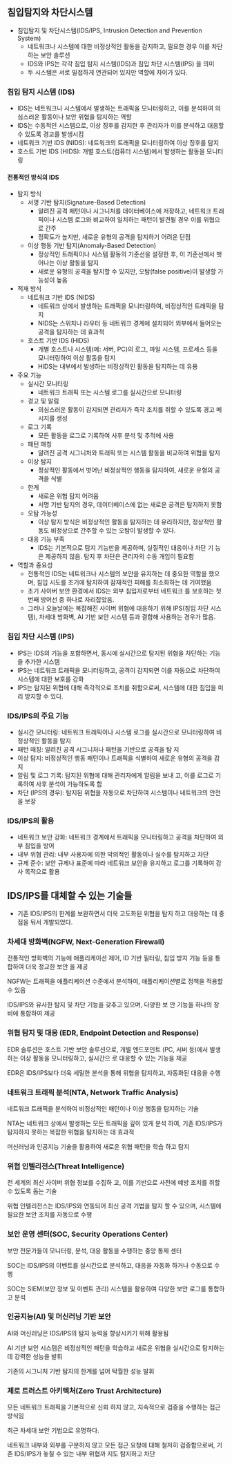 ## 침입탐지와 차단시스템

* 침입탐지 및 차단시스템(IDS/IPS, Intrusion Detection and Prevention System)
	* 네트워크나 시스템에 대한 비정상적인 활동을 감지하고, 필요한 경우 이를 차단하는 보안 솔루션
	* IDS와 IPS는 각각 침입 탐지 시스템(IDS)과 침입 차단 시스템(IPS) 을 의미
	* 두 시스템은 서로 밀접하게 연관되어 있지만 역할에 차이가 있다.

### 침입 탐지 시스템 (IDS)

* IDS는 네트워크나 시스템에서 발생하는 트래픽을 모니터링하고, 이를 분석하여 의심스러운 활동이나 보안 위협을 탐지하는 역할
* IDS는 수동적인 시스템으로, 이상 징후를 감지한 후 관리자가 이를 분석하고 대응할 수 있도록 경고를 발생시킴
* 네트워크 기반 IDS (NIDS): 네트워크의 트래픽을 모니터링하여 이상 징후를 탐지
* 호스트 기반 IDS (HIDS): 개별 호스트(컴퓨터 시스템)에서 발생하는 활동을 모니터링
#### 전통적인 방식의 IDS
* 탐지 방식
	* 서명 기반 탐지(Signature-Based Detection)
		* 알려진 공격 패턴이나 시그니처를 데이터베이스에 저장하고, 네트워크 트래픽이나 시스템 로그와 비교하여 일치하는 패턴이 발견될 경우 이를 위협으로 간주
		* 정확도가 높지만, 새로운 유형의 공격을 탐지하기 어려운 단점 
	* 이상 행동 기반 탐지(Anomaly-Based Detection)
		* 정상적인 트래픽이나 시스템 활동의 기준선을 설정한 후, 이 기준선에서 벗어나는 이상 활동을 탐지
		* 새로운 유형의 공격을 탐지할 수 있지만, 오탐(false positive)이 발생할 가능성이 높음
* 적재 방식
	* 네트워크 기반 IDS (NIDS) 
		* 네트워크 상에서 발생하는 트래픽을 모니터링하여, 비정상적인 트래픽을 탐지			
		* NIDS는 스위치나 라우터 등 네트워크 경계에 설치되어 외부에서 들어오는 공격을 탐지하는 데 효과적
	* 호스트 기반 IDS (HIDS)
		* 개별 호스트나 시스템(예: 서버, PC)의 로그, 파일 시스템, 프로세스 등을 모니터링하여 이상 활동을 탐지
		* HIDS는 내부에서 발생하는 비정상적인 활동을 탐지하는 데 유용
* 주요 기능
	* 실시간 모니터링 
		* 네트워크 트래픽 또는 시스템 로그를 실시간으로 모니터링
	* 경고 및 알림  
		* 의심스러운 활동이 감지되면 관리자가 즉각 조치를 취할 수 있도록 경고 메시지를 생성
	* 로그 기록
		* 모든 활동을 로그로 기록하여 사후 분석 및 추적에 사용 
	* 패턴 매칭
		* 알려진 공격 시그니처와 트래픽 또는 시스템 활동을 비교하여 위협을 탐지 
	* 이상 탐지
		* 정상적인 활동에서 벗어난 비정상적인 행동을 탐지하여, 새로운 유형의 공격을 식별
	* 한계
		* 새로운 위협 탐지 어려움  
		* 서명 기반 탐지의 경우, 데이터베이스에 없는 새로운 공격은 탐지하지 못함  
	* 오탐 가능성
		* 이상 탐지 방식은 비정상적인 활동을 탐지하는 데 유리하지만, 정상적인 활동도 비정상으로 간주할 수 있는 오탐이 발생할 수 있다.
	* 대응 기능 부족
		* IDS는 기본적으로 탐지 기능만을 제공하며, 실질적인 대응이나 차단 기 능은 제공하지 않음. 탐지 후 차단은 관리자의 수동 개입이 필요함
* 역할과 중요성
	* 전통적인 IDS는 네트워크나 시스템의 보안을 유지하는 데 중요한 역할을 했으며, 침입 시도를 조기에 탐지하여 잠재적인 피해를 최소화하는 데 기여했음
	* 초기 사이버 보안 환경에서 IDS는 외부 침입자로부터 네트워크 를 보호하는 첫 번째 방어선 중 하나로 자리잡았음.
	* 그러나 오늘날에는 복잡해진 사이버 위협에 대응하기 위해 IPS(침입 차단 시스템), 차세대 방화벽, AI 기반 보안 시스템 등과 결합해 사용하는 경우가 많음.


### 침입 차단 시스템 (IPS)
* IPS는 IDS의 기능을 포함하면서, 동시에 실시간으로 탐지된 위협을 차단하는 기능을 추가한 시스템
* IPS는 네트워크 트래픽을 모니터링하고, 공격이 감지되면 이를 자동으로 차단하여 시스템에 대한 보호를 강화
* IPS는 탐지된 위협에 대해 즉각적으로 조치를 취함으로써, 시스템에 대한 침입을 미리 방지할 수 있다.

###  IDS/IPS의 주요 기능

* 실시간 모니터링: 네트워크 트래픽이나 시스템 로그를 실시간으로 모니터링하여 비정상적인 활동을 탐지
* 패턴 매칭: 알려진 공격 시그니처나 패턴을 기반으로 공격을 탐 지
* 이상 탐지: 비정상적인 행동 패턴이나 트래픽을 식별하여 새로운 유형의 공격을 감지
* 알림 및 로그 기록: 탐지된 위협에 대해 관리자에게 알림을 보내 고, 이를 로그로 기록하여 사후 분석이 가능하도록 함
* 차단 (IPS의 경우): 탐지된 위협을 자동으로 차단하여 시스템이나 네트워크의 안전을 보장

### IDS/IPS의 활용
* 네트워크 보안 강화: 네트워크 경계에서 트래픽을 모니터링하고 공격을 차단하여 외부 침입을 방어
* 내부 위협 관리: 내부 사용자에 의한 악의적인 활동이나 실수를 탐지하고 차단
* 규제 준수: 보안 규제나 표준에 따라 네트워크 보안을 유지하고 로그를 기록하여 감사 목적으로 활용



## IDS/IPS를 대체할 수 있는 기술들
* 기존 IDS/IPS의 한계를 보완하면서 더욱 고도화된 위협을 탐지 하고 대응하는 데 중점을 둬서 개발되었다.

### 차세대 방화벽(NGFW, Next-Generation Firewall) 

전통적인 방화벽의 기능에 애플리케이션 제어, ID 기반 필터링, 침입 방지 기능 등을 통합하여 더욱 정교한 보안 을 제공

NGFW는 트래픽을 애플리케이션 수준에서 분석하여, 애플리케이션별로 정책을 적용할 수 있음

IDS/IPS와 유사한 탐지 및 차단 기능을 갖추고 있으며, 다양한 보 안 기능을 하나의 장비에 통합하여 제공

### 위협 탐지 및 대응 (EDR, Endpoint Detection and Response) 

EDR 솔루션은 호스트 기반 보안 솔루션으로, 개별 엔드포인트 (PC, 서버 등)에서 발생하는 이상 활동을 모니터링하고, 실시간으 로 대응할 수 있는 기능을 제공

EDR은 IDS/IPS보다 더욱 세밀한 분석을 통해 위협을 탐지하고, 자동화된 대응을 수행


### 네트워크 트래픽 분석(NTA, Network Traffic Analysis)  
네트워크 트래픽을 분석하여 비정상적인 패턴이나 이상 행동을 탐지하는 기술

NTA는 네트워크 상에서 발생하는 모든 트래픽을 깊이 있게 분석 하여, 기존 IDS/IPS가 탐지하지 못하는 복잡한 위협을 탐지하는 데 효과적

머신러닝과 인공지능 기술을 활용하여 새로운 위협 패턴을 학습 하고 탐지


### 위협 인텔리전스(Threat Intelligence)  

전 세계의 최신 사이버 위협 정보를 수집하 고, 이를 기반으로 사전에 예방 조치를 취할 수 있도록 돕는 기술

위협 인텔리전스는 IDS/IPS와 연동되어 최신 공격 기법을 탐지 할 수 있으며, 시스템에 필요한 보안 조치를 자동으로 수행


### 보안 운영 센터(SOC, Security Operations Center)  

보안 전문가들이 모니터링, 분석, 대응 활동을 수행하는 중앙 통제 센터

 SOC는 IDS/IPS의 이벤트를 실시간으로 분석하고, 대응을 자동화 하거나 수동으로 수행

SOC는 SIEM(보안 정보 및 이벤트 관리) 시스템을 활용하여 다양한 보안 로그를 통합하고 분석

### 인공지능(AI) 및 머신러닝 기반 보안  

AI와 머신러닝은 IDS/IPS의 탐지 능력을 향상시키기 위해 활용됨 

AI 기반 보안 시스템은 비정상적인 패턴을 학습하고 새로운 위협을 실시간으로 탐지하는 데 강력한 성능을 발휘  

기존의 시그니처 기반 탐지의 한계를 넘어 탁월한 성능 발휘


### 제로 트러스트 아키텍처(Zero Trust Architecture)
모든 네트워크 트래픽을 기본적으로 신뢰 하지 않고, 지속적으로 검증을 수행하는 접근 방식임

최근 차세대 보안 기법으로 유명하다.

네트워크 내부와 외부를 구분하지 않고 모든 접근 요청에 대해 철저히 검증함으로써, 기존 IDS/IPS가 놓칠 수 있는 내부 위협까 지도 탐지하고 차단